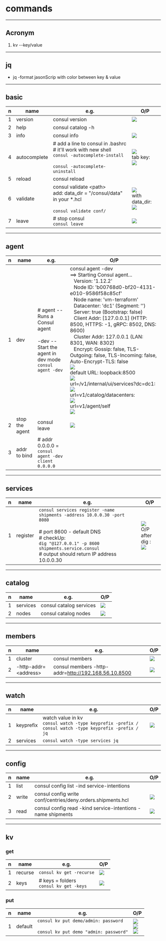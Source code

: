 # commands

---

## Acronym
1. kv --key/value

---

## jq
* jq -format jasonScrip with color between key & value

---

## basic
|n|name|e.g.|O/P|
|-|----|----|---|
|1|version|consul version|[<img src="https://i.imgur.com/nAmjSA7.png">](https://i.imgur.com/nAmjSA7.png)|
|2|help|consul catalog -h|||
|3|info|consul info|[<img src="https://i.imgur.com/bMzmbkz.png">](https://i.imgur.com/bMzmbkz.png)|
|4|autocomplete|# add a line to consul in .bashrc<br/># it'll work with new shell<br/>`consul -autocomplete-install`<br/><br/>`consul -autocomplete-uninstall`|[<img src="https://i.imgur.com/KcSQV0J.png">](https://i.imgur.com/KcSQV0J.png)<br/>tab key: <br/> [<img src="https://i.imgur.com/LJ3orP0.png">](https://i.imgur.com/LJ3orP0.png)|
|5|reload|consul reload||
|6|validate|consul validate \<path\><br/>add: data_dir = "/consul/data" in your *.hcl<br/><br/>`consul validate conf/`|[<img src="https://i.imgur.com/SjYV2AJ.png">](https://i.imgur.com/SjYV2AJ.png)<br/>with data_dir:<br/>[<img src="https://i.imgur.com/V5R9VD7.png">](https://i.imgur.com/V5R9VD7.png)|
|7|leave|# stop consul<br/>`consul leave`|[<img src="https://i.imgur.com/4xk2vN4.png">](https://i.imgur.com/4xk2vN4.png)|

---

## agent
|n|name|e.g.|O/P|
|-|----|----|---|
|1|dev |# agent --Runs a Consul agent <br/><br/>-dev --Start the agent in dev mode<br/>`consul agent -dev`|consul agent -dev <br/> ==> Starting Consul agent... <br/> &ensp; Version: '1.12.2' <br/> &ensp; Node ID: 'b00768d0-bf20-4131-e010-9586f58c85cf' <br/> &ensp; Node name: 'vm-terraform' <br/> &ensp; Datacenter: 'dc1' (Segment: '<all>')<br/> &ensp; Server: true (Bootstrap: false) <br/> &ensp; Client Addr: [127.0.0.1] (HTTP: 8500, HTTPS: -1, gRPC: 8502, DNS: 8600) <br/> &ensp; Cluster Addr: 127.0.0.1 (LAN: 8301, WAN: 8302) <br/> &ensp; Encrypt: Gossip: false, TLS-Outgoing: false, TLS-Incoming: false, Auto-Encrypt-TLS: false<br/> [<img src="https://i.imgur.com/VnCtiAQ.png">](https://i.imgur.com/VnCtiAQ.png)<br/>default URL: loopback:8500<br/>[<img src="https://i.imgur.com/NunMgAI.png">](https://i.imgur.com/NunMgAI.png)<br/> url=/v1/internal/ui/services?dc=dc1:<br/>[<img src="https://i.imgur.com/NlkuWob.png">](https://i.imgur.com/NlkuWob.png)<br/>url=v1/catalog/datacenters:<br/> [<img src="https://i.imgur.com/Whz1tj3.png">](https://i.imgur.com/Whz1tj3.png)<br/> url=v1/agent/self<br/>[<img src="https://i.imgur.com/rAefixb.png">](https://i.imgur.com/rAefixb.png)|
|2|stop the agent|consul leave|[<img src="https://i.imgur.com/kb25iCh.png">](https://i.imgur.com/kb25iCh.png)|
|3|addr to bind|# addr 0.0.0.0 = <IP addr host> <br/>`consul agent -dev client 0.0.0.0`||

---
  
## services
|n|name|e.g.|O/P|
|-|----|----|---|
|1|register|`consul services register -name shipments -address 10.0.0.30 -port 8080`<br/><br/># port 8600 - default DNS<br/># checkUp:<br/> `dig "@127.0.0.1" -p 8600 shipments.service.consul`<br/> # output should return IP address 10.0.0.30|[<img src="https://i.imgur.com/kpyx4zP.png">](https://i.imgur.com/kpyx4zP.png)<br/> O/P after dig : <br/> [<img src="https://i.imgur.com/gBYor4A.png">](https://i.imgur.com/gBYor4A.png)|

---
  
## catalog
|n|name|e.g.|O/P|
|-|----|----|---|
|1|services|consul catalog services|[<img src="https://i.imgur.com/k61XjlH.png">](https://i.imgur.com/k61XjlH.png)|
|2|nodes|consul catalog nodes|[<img src="https://i.imgur.com/MpShaJA.png">](https://i.imgur.com/MpShaJA.png)|

---
  
## members
|n|name|e.g.|O/P|
|-|----|----|---|
|1|cluster|consul members|[<img src="https://i.imgur.com/I8Bw7yR.png">](https://i.imgur.com/I8Bw7yR.png)|
|2|-http-addr=\<address\>|consul members -http-addr=http://192.168.56.10.8500|[<img src="https://i.imgur.com/YpCpHR3.png">](https://i.imgur.com/YpCpHR3.png)|

---
  
## watch
|n|name|e.g.|O/P|
|-|----|----|---|
|1|keyprefix|watch value in kv <br/>`consul watch -type keyprefix -prefix /`<br/>`consul watch -type keyprefix -prefix / jq`|[<img src="https://i.imgur.com/4CtJsNh.png">](https://i.imgur.com/4CtJsNh.png)|
|2|services|`consul watch -type services jq`||

---
  
## config
|n|name|e.g.|O/P|
|-|----|----|---|
|1|list|consul config list -ind service-intentions||
|2|write|consul config write conf/centries/deny.orders.shipments.hcl|[<img src="https://i.imgur.com/81LjeHZ.png">](https://i.imgur.com/81LjeHZ.png)|
|3|read|consul config read -kind service-intentions -name shipments|[<img src="https://i.imgur.com/9fNlxo7.png">](https://i.imgur.com/9fNlxo7.png)|

---
  
## kv
### get
|n|name|e.g.|O/P|
|-|----|----|---|
|1|recurse|`consul kv get -recurse`|[<img src="https://i.imgur.com/IfgCvh3.png">](https://i.imgur.com/IfgCvh3.png)|
|2|keys|# keys = folders <br/>`consul kv get -keys`|[<img src="https://i.imgur.com/CIwI6ai.png">](https://i.imgur.com/CIwI6ai.png)|
  
### put
|n|name|e.g.|O/P|
|-|----|----|---|
|1|default|`consul kv put demo/admin: password`<br/><br/>`consul kv put demo "admin: password"`|[<img src="https://i.imgur.com/E80gYDp.png">](https://i.imgur.com/E80gYDp.png)<br/>[<img src="https://i.imgur.com/DHSzNNz.png">](https://i.imgur.com/DHSzNNz.png)<br/>[<img src="https://i.imgur.com/z7m2w49.png">](https://i.imgur.com/z7m2w49.png)|
